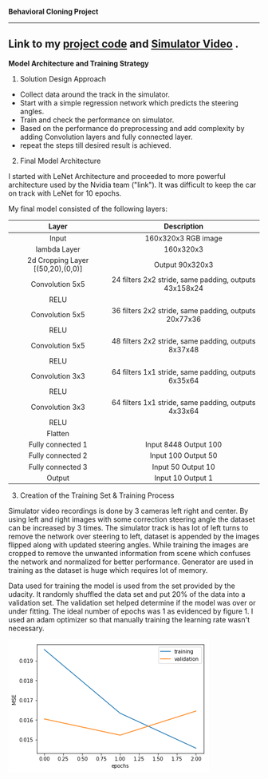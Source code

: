 **Behavioral Cloning Project**

[//]: # (Image References)

[image1]: ./examples/learningcurve.jpg "Learning Curve"

---
Link to my  [project code](https://github.com/chaitanyar56/CarND-Behavioral-Cloning-P3/blob/master/model.ipynb) and  [Simulator Video](https://github.com/chaitanyar56/CarND-Behavioral-Cloning-P3/blob/master/Simulation.mp4) .
---

**Model Architecture and Training Strategy**

1. Solution Design Approach

* Collect data around the track in the simulator.
* Start with a simple regression network which predicts the steering angles.
* Train and check the performance on simulator.
* Based on the performance do preprocessing and add complexity by adding Convolution layers and fully connected layer.
* repeat the steps till desired result is achieved.

2. Final Model Architecture

I started with LeNet Architecture and proceeded to more powerful architecture used by the Nvidia team ("link").  It was difficult to keep the car on track with LeNet for 10 epochs.

My final model consisted of the following layers:

| Layer         		|     Description	        					|
|:---------------------:|:---------------------------------------------:|
| Input         		| 160x320x3 RGB image   							|
| lambda Layer      | 160x320x3                           |
| 2d Cropping Layer [(50,20),(0,0)]   | Output 90x320x3                         |
| Convolution 5x5   | 24 filters 2x2 stride, same padding, outputs 43x158x24 	|
| RELU					|												|
| Convolution 5x5   | 36 filters 2x2 stride, same padding, outputs 20x77x36 	|
| RELU					|												|
| Convolution 5x5   | 48 filters 2x2 stride, same padding, outputs 8x37x48 	|
| RELU					|												|
| Convolution 3x3   | 64 filters 1x1 stride, same padding, outputs 6x35x64 	|
| RELU					|												|
| Convolution 3x3   | 64 filters 1x1 stride, same padding, outputs 4x33x64 	|
| RELU					|												|
|	Flatten					|												|
| Fully connected	1	| Input 8448  Output 100     									|
| Fully connected	2	| Input 100  Output 50     									|
| Fully connected	3		| Input 50  Output 10     									|
| Output 		| Input 10  Output 1     									|


3. Creation of the Training Set & Training Process

Simulator video recordings is done by 3 cameras left right and center. By using left and right images with some correction steering angle the dataset can be increased by 3 times. The simulator track is has lot of left turns to remove the network over steering to left, dataset is appended by the images flipped along with updated steering angles. While training the images are cropped to remove the unwanted information from scene which confuses the network and normalized for better performance. Generator are used in training as the dataset is huge which requires lot of memory.


Data used for training the model is used from the set provided by the udacity. It randomly shuffled the data set and put 20% of the data into a validation set.  The validation set helped determine if the model was over or under fitting. The ideal number of epochs was 1 as evidenced by figure 1. I used an adam optimizer so that manually training the learning rate wasn't necessary.

![alt text][image1]

